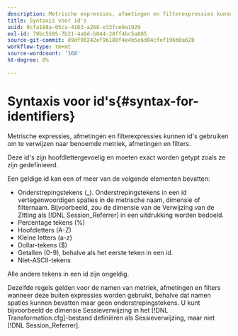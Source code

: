 ```yaml
---
description: Metrische expressies, afmetingen en filterexpressies kunnen id's gebruiken om te verwijzen naar benoemde metriek, afmetingen en filters.
title: Syntaxis voor id's
uuid: 9cfa188a-05ca-4163-a268-e33fce9a1929
exl-id: 79bc5585-7b21-4a9d-b044-28ff4bc5a885
source-git-commit: d9df90242ef96188f4e4b5e6d04cfef196b0a628
workflow-type: tm+mt
source-wordcount: '168'
ht-degree: 0%

---
```


# Syntaxis voor id&#39;s{#syntax-for-identifiers}

Metrische expressies, afmetingen en filterexpressies kunnen id&#39;s gebruiken om te verwijzen naar benoemde metriek, afmetingen en filters.

Deze id&#39;s zijn hoofdlettergevoelig en moeten exact worden getypt zoals ze zijn gedefinieerd.

Een geldige id kan een of meer van de volgende elementen bevatten:

* Onderstrepingstekens (_). Onderstrepingstekens in een id vertegenwoordigen spaties in de metrische naam, dimensie of filternaam. Bijvoorbeeld, zou de dimensie van de Verwijzing van de Zitting als [!DNL Session_Referrer] in een uitdrukking worden bedoeld.
* Percentage tekens (%)
* Hoofdletters (A-Z)
* Kleine letters (a-z)
* Dollar-tekens ($)
* Getallen (0-9), behalve als het eerste teken in een id.
* Niet-ASCII-tekens

Alle andere tekens in een id zijn ongeldig.

Dezelfde regels gelden voor de namen van metriek, afmetingen en filters wanneer deze buiten expressies worden gebruikt, behalve dat namen spaties kunnen bevatten maar geen onderstrepingstekens. U kunt bijvoorbeeld de dimensie Sessieverwijzing in het [!DNL Transformation.cfg]-bestand definiëren als Sessieverwijzing, maar niet [!DNL Session_Referrer].
